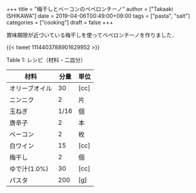+++
title = "梅干しとベーコンのペペロンチーノ"
author = ["Takaaki ISHIKAWA"]
date = 2019-04-06T00:49:00+09:00
tags = ["pasta", "salt"]
categories = ["cooking"]
draft = false
+++

賞味期限が近づいている梅干しを使ってペペロンチーノを作りました．

{{< tweet 1114403788901629952 >}}

<div class="table-caption">
  <span class="table-number">Table 1</span>:
  レシピ（材料・二皿分）
</div>

| 材料      | 分量 | 単位 |
|---------|----|----|
| オリーブオイル | 30   | [cc] |
| ニンニク  | 2    | 片   |
| 玉ねぎ    | 1/16 | 個   |
| 唐辛子    | 2    | 本   |
| ベーコン  | 2    | 枚   |
| 白ワイン  | 15   | [cc] |
| 梅干し    | 2    | 個   |
| ゆで汁(1.0%) | 30   | [cc] |
| パスタ    | 200  | [g]  |
